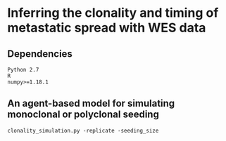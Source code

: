 # Inferring the clonality and timing of metastatic spread with WES data

## Dependencies
```console
Python 2.7
R
numpy>=1.18.1
```

## An agent-based model for simulating monoclonal or polyclonal seeding

```console
clonality_simulation.py -replicate -seeding_size
```

